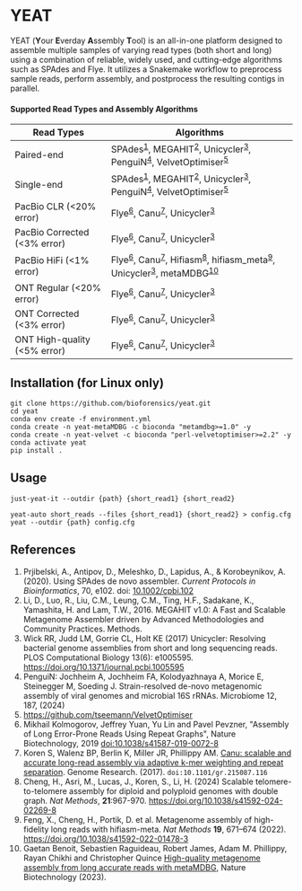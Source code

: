 # YEAT

YEAT (**Y**our **E**verday **A**ssembly **T**ool) is an all-in-one platform designed to assemble multiple samples of varying read types (both short and long) using a combination of reliable, widely used, and cutting-edge algorithms such as SPAdes and Flye. It utilizes a Snakemake workflow to preprocess sample reads, perform assembly, and postprocess the resulting contigs in parallel.

#### Supported Read Types and Assembly Algorithms

| Read Types  | Algorithms |
| ------------- | ------------- |
| Paired-end  | SPAdes<sup>[1](#reference-1)</sup>, MEGAHIT<sup>[2](#reference-2)</sup>, Unicycler<sup>[3](#reference-3)</sup>, PenguiN<sup>[4](#reference-4)</sup>, VelvetOptimiser<sup>[5](#reference-5)</sup> |
| Single-end | SPAdes<sup>[1](#reference-1)</sup>, MEGAHIT<sup>[2](#reference-2)</sup>, Unicycler<sup>[3](#reference-3)</sup>, PenguiN<sup>[4](#reference-4)</sup>, VelvetOptimiser<sup>[5](#reference-5)</sup> |
| PacBio CLR (<20% error) | Flye<sup>[6](#reference-6)</sup>, Canu<sup>[7](#reference-7)</sup>, Unicycler<sup>[3](#reference-3)</sup> |
| PacBio Corrected (<3% error) | Flye<sup>[6](#reference-6)</sup>, Canu<sup>[7](#reference-7)</sup>, Unicycler<sup>[3](#reference-3)</sup> |
| PacBio HiFi (<1% error) | Flye<sup>[6](#reference-6)</sup>, Canu<sup>[7](#reference-7)</sup>, Hifiasm<sup>[8](#reference-8)</sup>, hifiasm_meta<sup>[9](#reference-9)</sup>, Unicycler<sup>[3](#reference-3)</sup>, metaMDBG<sup>[10](#reference-10)</sup> |
| ONT Regular (<20% error) | Flye<sup>[6](#reference-6)</sup>, Canu<sup>[7](#reference-7)</sup>, Unicycler<sup>[3](#reference-3)</sup> |
| ONT Corrected (<3% error) | Flye<sup>[6](#reference-6)</sup>, Canu<sup>[7](#reference-7)</sup>, Unicycler<sup>[3](#reference-3)</sup> |
| ONT High-quality (<5% error) | Flye<sup>[6](#reference-6)</sup>, Canu<sup>[7](#reference-7)</sup>, Unicycler<sup>[3](#reference-3)</sup> |

## Installation (for Linux only)

```
git clone https://github.com/bioforensics/yeat.git
cd yeat
conda env create -f environment.yml
conda create -n yeat-metaMDBG -c bioconda "metamdbg>=1.0" -y
conda create -n yeat-velvet -c bioconda "perl-velvetoptimiser>=2.2" -y
conda activate yeat
pip install .
```

## Usage

```
just-yeat-it --outdir {path} {short_read1} {short_read2}
```

```
yeat-auto short_reads --files {short_read1} {short_read2} > config.cfg
yeat --outdir {path} config.cfg
```

## References
1. <a id="reference-1"></a>Prjibelski, A., Antipov, D., Meleshko, D., Lapidus, A., & Korobeynikov, A. (2020). Using SPAdes de novo assembler. *Current Protocols in Bioinformatics*, 70, e102. doi: [10.1002/cpbi.102](https://doi.org/10.1002/cpbi.102)
2. <a id="reference-2"></a>Li, D., Luo, R., Liu, C.M., Leung, C.M., Ting, H.F., Sadakane, K., Yamashita, H. and Lam, T.W., 2016. MEGAHIT v1.0: A Fast and Scalable Metagenome Assembler driven by Advanced Methodologies and Community Practices. Methods.
3. <a id="reference-3"></a>Wick RR, Judd LM, Gorrie CL, Holt KE (2017) Unicycler: Resolving bacterial genome assemblies from short and long sequencing reads. PLOS Computational Biology 13(6): e1005595. https://doi.org/10.1371/journal.pcbi.1005595
4. <a id="reference-4"></a>PenguiN: Jochheim A, Jochheim FA, Kolodyazhnaya A, Morice E, Steinegger M, Soeding J. Strain-resolved de-novo metagenomic assembly of viral genomes and microbial 16S rRNAs. Microbiome 12, 187, (2024)
5. <a id="reference-5"></a>https://github.com/tseemann/VelvetOptimiser
6. <a id="reference-6"></a>Mikhail Kolmogorov, Jeffrey Yuan, Yu Lin and Pavel Pevzner, "Assembly of Long Error-Prone Reads Using Repeat Graphs", Nature Biotechnology, 2019 [doi:10.1038/s41587-019-0072-8](https://doi.org/10.1038/s41592-020-00971-x)
7. <a id="reference-7"></a>Koren S, Walenz BP, Berlin K, Miller JR, Phillippy AM. [Canu: scalable and accurate long-read assembly via adaptive k-mer weighting and repeat separation](https://doi.org/10.1101/gr.215087.116). Genome Research. (2017). `doi:10.1101/gr.215087.116`
8. <a id="reference-8"></a>Cheng, H., Asri, M., Lucas, J., Koren, S., Li, H. (2024) Scalable telomere-to-telomere assembly for diploid and polyploid genomes with double graph. *Nat Methods*, **21**:967-970. https://doi.org/10.1038/s41592-024-02269-8
9. <a id="reference-9"></a>Feng, X., Cheng, H., Portik, D. et al. Metagenome assembly of high-fidelity long reads with hifiasm-meta. *Nat Methods* **19**, 671–674 (2022). https://doi.org/10.1038/s41592-022-01478-3
10. <a id="reference-10"></a>Gaetan Benoit, Sebastien Raguideau, Robert James, Adam M. Phillippy, Rayan Chikhi and Christopher Quince [High-quality metagenome assembly from long accurate reads with metaMDBG](https://www.nature.com/articles/s41587-023-01983-6), Nature Biotechnology (2023).
